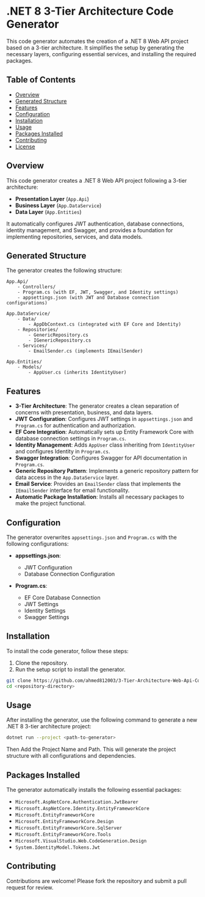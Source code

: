 # .NET 8 3-Tier Architecture Code Generator

This code generator automates the creation of a .NET 8 Web API project based on a 3-tier architecture. It simplifies the setup by generating the necessary layers, configuring essential services, and installing the required packages.

## Table of Contents

- [Overview](#overview)
- [Generated Structure](#generated-structure)
- [Features](#features)
- [Configuration](#configuration)
- [Installation](#installation)
- [Usage](#usage)
- [Packages Installed](#packages-installed)
- [Contributing](#contributing)
- [License](#license)

## Overview

This code generator creates a .NET 8 Web API project following a 3-tier architecture:
- **Presentation Layer** (`App.Api`)
- **Business Layer** (`App.DataService`)
- **Data Layer** (`App.Entities`)

It automatically configures JWT authentication, database connections, identity management, and Swagger, and provides a foundation for implementing repositories, services, and data models.

## Generated Structure

The generator creates the following structure:

```
App.Api/
    - Controllers/
    - Program.cs (with EF, JWT, Swagger, and Identity settings)
    - appsettings.json (with JWT and Database connection configurations)
    
App.DataService/
    - Data/
        - AppDbContext.cs (integrated with EF Core and Identity)
    - Repositories/
        - GenericRepository.cs
        - IGenericRepository.cs
    - Services/
        - EmailSender.cs (implements IEmailSender)
    
App.Entities/
    - Models/
        - AppUser.cs (inherits IdentityUser)
```

## Features

- **3-Tier Architecture**: The generator creates a clean separation of concerns with presentation, business, and data layers.
- **JWT Configuration**: Configures JWT settings in `appsettings.json` and `Program.cs` for authentication and authorization.
- **EF Core Integration**: Automatically sets up Entity Framework Core with database connection settings in `Program.cs`.
- **Identity Management**: Adds `AppUser` class inheriting from `IdentityUser` and configures Identity in `Program.cs`.
- **Swagger Integration**: Configures Swagger for API documentation in `Program.cs`.
- **Generic Repository Pattern**: Implements a generic repository pattern for data access in the `App.DataService` layer.
- **Email Service**: Provides an `EmailSender` class that implements the `IEmailSender` interface for email functionality.
- **Automatic Package Installation**: Installs all necessary packages to make the project functional.

## Configuration

The generator overwrites `appsettings.json` and `Program.cs` with the following configurations:

- **appsettings.json**:
  - JWT Configuration
  - Database Connection Configuration

- **Program.cs**:
  - EF Core Database Connection
  - JWT Settings
  - Identity Settings
  - Swagger Settings

## Installation

To install the code generator, follow these steps:

1. Clone the repository.
2. Run the setup script to install the generator.

```bash
git clone https://github.com/ahmed812003/3-Tier-Architecture-Web-Api-Code-Generator.git
cd <repository-directory>
```

## Usage

After installing the generator, use the following command to generate a new .NET 8 3-tier architecture project:

```bash
dotnet run --project <path-to-generator>
```
Then Add the Project Name and Path. This will generate the project structure with all configurations and dependencies.

## Packages Installed

The generator automatically installs the following essential packages:

- `Microsoft.AspNetCore.Authentication.JwtBearer`
- `Microsoft.AspNetCore.Identity.EntityFrameworkCore`
- `Microsoft.EntityFrameworkCore`
- `Microsoft.EntityFrameworkCore.Design`
- `Microsoft.EntityFrameworkCore.SqlServer`
- `Microsoft.EntityFrameworkCore.Tools`
- `Microsoft.VisualStudio.Web.CodeGeneration.Design`
- `System.IdentityModel.Tokens.Jwt`

## Contributing

Contributions are welcome! Please fork the repository and submit a pull request for review.
